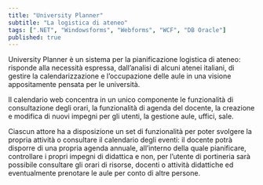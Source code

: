 ```yaml
---
title: "University Planner"
subtitle: "La logistica di ateneo"
tags: [".NET", "Windowsforms", "Webforms", "WCF", "DB Oracle"]
published: true
---
```

University Planner è un sistema per la pianificazione logistica di ateneo: risponde alla necessità  espressa, dall’analisi di alcuni atenei italiani, di gestire la calendarizzazione e l’occupazione delle aule in una visione appositamente pensata per le università.

Il calendario web concentra in un unico componente le funzionalità di consultazione degli orari, la funzionalità di agenda del docente, la creazione e modifica di nuovi impegni per gli utenti, la gestione aule, uffici, sale.

Ciascun attore ha a disposizione un set di funzionalità per poter svolgere la propria attività o consultare il calendario degli eventi: il docente potrà disporre di una propria agenda annuale, all’interno della quale pianificare, controllare i propri impegni di didattica e non, per l’utente di portineria sarà possibile consultare gli orari di risorse, docenti o attività didattiche ed eventualmente prenotare le aule per conto di altre persone. 
